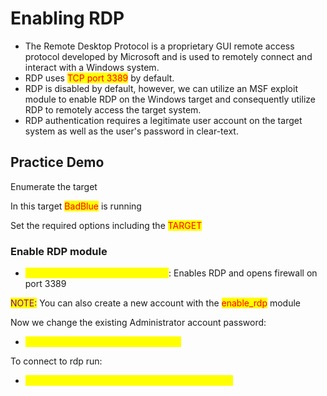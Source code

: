 # Enabling RDP

* The Remote Desktop Protocol is a proprietary GUI remote access protocol developed by Microsoft and is used to remotely connect and interact with a Windows system.
* RDP uses <mark style="color:red;">TCP port 3389</mark> by default.
* RDP is disabled by default, however, we can utilize an MSF exploit module to enable RDP on the Windows target and consequently utilize RDP to remotely access the target system.
* RDP authentication requires a legitimate user account on the target system as well as the user's password in clear-text.

## Practice Demo

Enumerate the target

In this target <mark style="color:red;">BadBlue</mark> is running

Set the required options including the <mark style="color:red;">TARGET</mark>

### Enable RDP  module

* <mark style="color:yellow;">post/windows/manage/enable\_rdp</mark>: Enables RDP and opens firewall on port 3389

<mark style="color:purple;">NOTE:</mark> You can also create a new account with the <mark style="color:red;">enable\_rdp</mark> module

Now we change the existing Administrator account password:

* <mark style="color:yellow;">net user administrator 'newpassword'</mark>

To connect to rdp run:

* <mark style="color:yellow;">xfreerdp /u:administrator /p:'password' /v:targetIP</mark>





